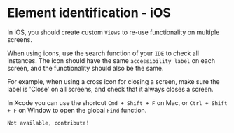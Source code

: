 # Element identification - iOS

In iOS, you should create custom `Views` to re-use functionality on multiple screens.

When using icons, use the search function of your `IDE` to check all instances. The icon should have the same `accessibility label` on each screen, and the functionality should also be the same.

For example, when using a cross icon for closing a screen, make sure the label is 'Close' on all screens, and check that it always closes a screen.

In Xcode you can use the shortcut `Cmd + Shift + F` on Mac, or `Ctrl + Shift + F` on Window to open the global `Find` function.

```swift
Not available, contribute!
```
